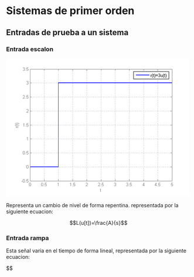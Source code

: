 # Sistemas de primer orden
## Entradas de prueba a un sistema
### Entrada escalon


![](500px-Escalon_mod.png)


Representa un cambio de nivel de forma repentina. representada por la siguiente ecuacion:

$$L(u[t])=\frac{A}{s}$$

### Entrada rampa
Esta señal varia en el tiempo de forma lineal, representada por la siguiente ecuacion:

$$
